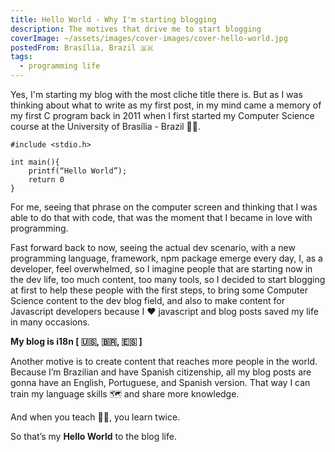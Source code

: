 ```yaml
---
title: Hello World - Why I'm starting blogging
description: The motives that drive me to start blogging
coverImage: ~/assets/images/cover-images/cover-hello-world.jpg
postedFrom: Brasília, Brazil 🇧🇷
tags:
  - programming life
---
```


Yes, I'm starting my blog with the most cliche title there is.
But as I was thinking about what to write as my first post, in my mind came a memory of my first C program back in 2011 when I first started my Computer Science course at the University of Brasília - Brazil 👨‍💻.

```c{}[hello-world.c]
#include <stdio.h>

int main(){
    printf(“Hello World”);
    return 0
}
```

For me, seeing that phrase on the computer screen and thinking that I was able to do that with code, that was the moment that I became in love with programming.

Fast forward back to now, seeing the actual dev scenario, with a new programming language, framework, npm package emerge every day, I, as a developer, feel overwhelmed, so I imagine people that are starting now in the dev life, too much content, too many tools, so I decided to start blogging at first to help these people with the first steps, to bring some Computer Science content to the dev blog field, and also to make content for Javascript developers because I :heart: javascript and blog posts saved my life in many occasions.

**My blog is i18n [ 🇺🇸, 🇧🇷, 🇪🇸 ]**

Another motive is to create content that reaches more people in the world. Because I’m Brazilian and have Spanish citizenship, all my blog posts are gonna have an English, Portuguese, and Spanish version. That way I can train my language skills :world_map: and share more knowledge.

And when you teach 👨‍🏫, you learn twice.

So that’s my **Hello World** to the blog life.
